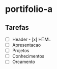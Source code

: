 # portifolio-a

## Tarefas
- [ ] Header
      - [x] HTML
- [ ] Apresentacao
- [ ] Projetos
- [ ] Conhecimentos
- [ ] Orcamento
